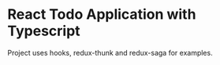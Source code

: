 # React Todo Application with Typescript

Project uses hooks, redux-thunk and redux-saga for examples.
